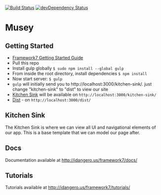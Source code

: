 [![Build Status](https://travis-ci.org/nolimits4web/Framework7.svg?branch=master)](https://travis-ci.org/nolimits4web/Framework7)
[![devDependency Status](https://david-dm.org/nolimits4web/framework7/dev-status.svg)](https://david-dm.org/nolimits4web/framework7#info=devDependencies)

Musey
==========
## Getting Started
  * [Framework7 Getting Started Guide](http://www.idangero.us/framework7/get-started/)
  * Pull this repo
  * Install gulp globally `$ sudo npm install --global gulp`
  * From inside the root directory, install dependencies `$ npm install`
  * Now start server: `$ gulp`
  * `gulp` will initially send you to http://localhost:3000/kitchen-sink/. just change "kitchen-sink" to "dist" to view our site 
  * [Kitchen Sink](http://localhost:3000/kitchen-sink/) will be available on `http://localhost:3000/kitchen-sink/`
  * [Dist](http://localhost:3000/dist/) - on `http://localhost:3000/dist/`

## Kitchen Sink

The Kitchen Sink is where we can view all UI and navigational elements of our app. This is a base template that we can model our page after.

## Docs

Documentation available at http://idangero.us/framework7/docs/

## Tutorials

Tutorials available at http://idangero.us/framework7/tutorials/
